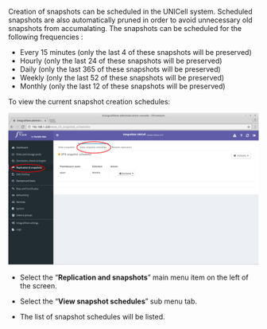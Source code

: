 
Creation of snapshots can be scheduled in the UNICell system. Scheduled snapshots are also automatically pruned in order to avoid unnecessary old snapshots from accumalating. The snapshots can be scheduled for the following frequencies :

* Every 15 minutes (only the last 4 of these snapshots will be preserved)
* Hourly (only the last 24 of these snapshots will be preserved)
* Daily (only the last 365 of these snapshots will be preserved)
* Weekly (only the last 52 of these snapshots will be preserved)
* Monthly (only the last 12 of these snapshots will be preserved)

To view the current snapshot creation schedules:

![Viewing snapshot schedules](../img/view_snapshot_schedules.png)

- Select the “**Replication and snapshots**” main menu item on the left of the screen.

- Select the “**View snapshot schedules**” sub menu tab.

- The list of snapshot schedules will be listed.
